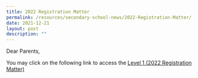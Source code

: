 ```yaml
---
title: 2022 Registration Matter
permalink: /resources/secondary-school-news/2022-Registration-Matter/
date: 2021-12-21
layout: post
description: ""
---
```

Dear Parents,

You may click on the following link to access the [Level 1 (2022 Registration Matter)](https://catholichigh.moe.edu.sg/secondary/level-one-matters/)